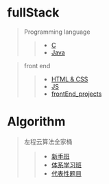 # fullStack
> Programming language
>>+ [C](fullStack/C_language)
>>+ [Java](fullStack/javaCore) 

> front end
>>+ [HTML & CSS](fullStack/frontEnd/HTML_CSS/) 
>>+ [JS](fullStack/frontEnd/JS_lesson/JS_lesson)
>>+ [frontEnd_projects](fullStack/frontEnd/front_end_project/)

# Algorithm
> 左程云算法全家桶
>>+ [新手班](Algorithm/dataStructureAlgo_Zuo/beginner)
>>+ [体系学习班](Algorithm/dataStructureAlgo_Zuo/Systematic)
>>+ [代表性题目](Algorithm/dataStructureAlgo_Zuo/Leetcode_egs)